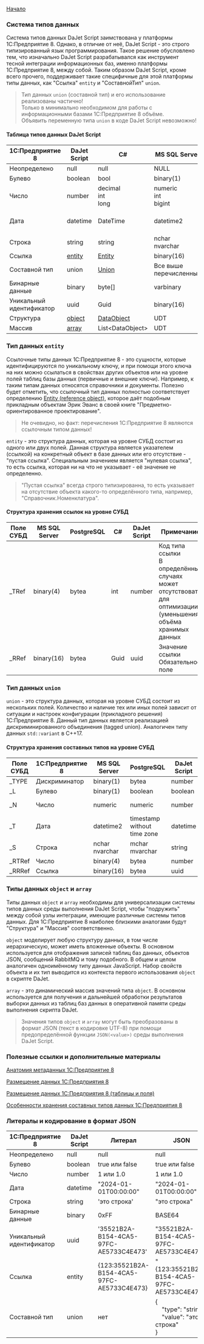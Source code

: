 [Начало](/dajet-script)

### Система типов данных

Система типов данных DaJet Script заимствована у платформы 1С:Предприятие 8. Однако, в отличие от неё, DaJet Script - это строго типизированный язык программирования. Такое решение обусловлено тем, что изначально DaJet Script разрабатывался как инструмент тесной интеграции информационных баз, именно платформы 1С:Предприятие 8, между собой. Таким образом DaJet Script, кроме всего прочего, поддерживает такие специфичные для этой платформы типы данных, как "Ссылка" ```entity``` и "СоставнойТип" ```union```.

> Тип данных ```union``` (составной тип) и его использование реализованы частично!<br>
> Только в минимально необходимом для работы с информационными базами 1С:Предприятие 8 объёме.<br>
> Объявить переменную типа ```union``` в коде DaJet Script невозможно!

#### Таблица типов данных DaJet Script

|**1С:Предприятие 8**|**DaJet Script**|**C#**|**MS SQL Server**|**PostgreSQL**|
|--------------------|----------------|------|-----------------|--------------|
|Неопределено|null|null|NULL|NULL|
|Булево|boolean|bool|binary(1)|boolean|
|Число|number|decimal<br>int<br>long|numeric<br>int<br>bigint|numeric<br>integer<br>bigint|
|Дата|datetime|DateTime|datetime2|timestamp<br>without time zone|
|Строка|string|string|nchar<br>nvarchar|mchar<br>mvarchar|
|Ссылка|[entity](/dajet-script/entity)|[Entity](https://github.com/zhichkin/dajet/blob/main/src/dajet-model/core/Entity.cs)|binary(16)|bytea|
|Составной тип|union|[Union](https://github.com/zhichkin/dajet/blob/main/src/dajet-model/core/Union.cs)|Все выше<br>перечисленные|Все выше<br>перечисленные|
|Бинарные данные|binary|byte[]|varbinary|bytea|
|Уникальный<br>идентификатор|uuid|Guid|binary(16)|bytea|
|Структура|[object](/dajet-script/object)|[DataObject](https://github.com/zhichkin/dajet/blob/main/src/dajet-model/data/DataObject.cs)|UDT|UDT|
|Массив|[array](/dajet-script/array)|List\<DataObject\>|UDT|UDT|

### Тип данных ```entity```

Ссылочные типы данных 1С:Предприятие 8 - это сущности, которые идентифицируются по уникальному ключу, и при помощи этого ключа на них можно ссылаться в свойствах других объектов или на уровне полей таблиц базы данных (первичные и внешние ключи). Например, к таким типам данных относятся справочники и документы. Полезно будет отметить, что ссылочный тип данных полностью соответствует определению [Entity (reference object)](https://martinfowler.com/bliki/EvansClassification.html), которое даёт подобным прикладным объектам Эрик Эванс в своей книге "Предметно-ориентированное проектирование".

> Не очевидно, но факт: перечисления 1С:Предприятие 8 являются ссылочным типом данных!

```entity``` - это структура данных, которая на уровне СУБД состоит из одного или двух полей. Данная структура является указателем (ссылкой) на конкретный объект в базе данных или его отсутствие - "пустая ссылка". Специальным значением является "нулевая ссылка", то есть ссылка, которая ни на что не указывает - её значение не определенно.

> "Пустая ссылка" всегда строго типизированна, то есть указывает на отсутствие объекта какого-то определённого типа, например, "Справочник.Номенклатура".

#### Структура хранения ссылок на уровне СУБД

|**Поле СУБД**|**MS SQL Server**|**PostgreSQL**|**C#**|**DaJet Script**|**Примечание**|
|---|---|---|---|---|---|
|_TRef|binary(4)|bytea|int|number|Код типа ссылки<br>В определённых случаях может отсутствовать для оптимизации (уменьшения) объёма хранимых данных|
|_RRef|binary(16)|bytea|Guid|uuid|Значение ссылки<br>Обязательное поле|

### Тип данных ```union```

```union``` - это структура данных, которая на уровне СУБД состоит из нескольких полей. Количество и наличие тех или иных полей зависит от ситуации и настроек конфигурации (прикладного решения) 1С:Предприятие 8. Данный тип данных является реализацией дискриминированного объединения (tagged union). Аналогичен типу данных ```std::variant``` в C++17.

#### Структура хранения составных типов на уровне СУБД

|**Поле СУБД**|**1С:Предприятие 8**|**MS SQL Server**|**PostgreSQL**|**DaJet Script**|**C#**|
|-------------|--------------------|-----------------|--------------|----------------|------|
|_TYPE|Дискриминатор|binary(1)|bytea|number|byte|
|_L|Булево|binary(1)|boolean|boolean|bool|
|_N|Число|numeric|numeric|number|decimal<br>int|
|_T|Дата|datetime2|timestamp<br>without time zone|datetime|DateTime|
|_S|Строка|nchar<br>nvarchar|mchar<br>mvarchar|string|string|
|_RTRef|Число|binary(4)|bytea|number|int|
|_RRRef|Ссылка|binary(16)|bytea|uuid|Guid|

### Типы данных ```object``` и ```array```

Типы данных ```object``` и ```array``` необходимы для универсализации системы типов данных среды выполнения DaJet Script, чтобы "подружить" между собой узлы интеграции, имеющие различные системы типов данных. Для 1С:Предприятие 8 наиболее близкими аналогами будут "Структура" и "Массив" соответственно.

```object``` моделирует любую структуру данных, в том числе иерархическую, может иметь вложенные объекты. В основном используется для отображения записей таблиц баз данных, объектов JSON, сообщений RabbitMQ и тому подобного. В общем и целом аналогичен одноимённому типу данных JavaScript. Набор свойств объекта и их тип выводится из контекста первого использования ```object``` в скрипте DaJet.

```array``` - это динамический массив значений типа ```object```. В основном используется для получения и дальнейшей обработки результатов выборки данных из таблиц баз данных в оперативной памяти среды выполнения скрипта DaJet.

> Значения типов ```object``` и ```array``` могут быть преобразованы в формат JSON (текст в кодировке UTF-8) при помощи предопределённой функции ```JSON(<value>)``` среды выполнения DaJet Script.

### Полезные ссылки и дополнительные материалы

[Анатомия метаданных 1С:Предприятие 8](https://github.com/zhichkin/dajet/blob/main/doc/metadata-internals/README.md)

[Размещение данных 1С:Предприятия 8](https://its.1c.ru/db/metod8dev/content/1591/hdoc)

[Размещение данных 1С:Предприятия 8 (таблицы и поля)](https://its.1c.ru/db/metod8dev/content/1798/hdoc)

[Особенности хранения составных типов данных 1С:Предприятия 8](https://its.1c.ru/db/metod8dev/content/1828/hdoc)

### Литералы и кодирование в формат JSON

|**1С:Предприятие 8**|**DaJet Script**|**Литерал**|**JSON**|
|--------------------|----------------|-----------|--------|
|Неопределено|null|null|null|
|Булево|boolean|true или false|true или false|
|Число|number|1 или 1.0|1 или 1.0|
|Дата|datetime|"2024-01-01T00:00:00"|"2024-01-01T00:00:00"|
|Строка|string|'это строка'|"это строка"|
|Бинарные данные|binary|0xFF|BASE64|
|Уникальный<br>идентификатор|uuid|'35521B2A-B154-4CA5-97FC-AE5733C4E473'|"35521B2A-B154-4CA5-97FC-AE5733C4E473"|
|Ссылка|entity|{123:35521B2A-B154-4CA5-97FC-AE5733C4E473}|"{123:35521B2A-B154-4CA5-97FC-AE5733C4E473}"|
|Составной тип|union|нет|{<br>&nbsp;&nbsp;&nbsp;&nbsp;"type": "string",<br>&nbsp;&nbsp;&nbsp;&nbsp;"value": "это строка"<br>}|
